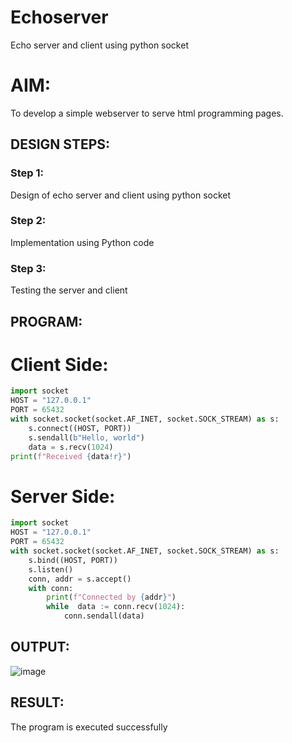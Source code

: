 # Echoserver
Echo server and client using python socket

# AIM:

To develop a simple webserver to serve html programming pages.

## DESIGN STEPS:

### Step 1:

Design of echo server and client using python socket

### Step 2:

Implementation using Python code

### Step 3:

Testing the server and client 

## PROGRAM:
# Client Side:
```python
import socket
HOST = "127.0.0.1"  
PORT = 65432  
with socket.socket(socket.AF_INET, socket.SOCK_STREAM) as s:
    s.connect((HOST, PORT))
    s.sendall(b"Hello, world")
    data = s.recv(1024)
print(f"Received {data!r}")

```

# Server Side:
```python
import socket
HOST = "127.0.0.1"  
PORT = 65432  
with socket.socket(socket.AF_INET, socket.SOCK_STREAM) as s:
    s.bind((HOST, PORT))
    s.listen()
    conn, addr = s.accept()
    with conn:
        print(f"Connected by {addr}")
        while  data := conn.recv(1024):
            conn.sendall(data)

```
## OUTPUT:
![image](https://github.com/user-attachments/assets/d5592b8b-4b78-4001-a264-a2ffb21475c6)


## RESULT:
The program is executed successfully
